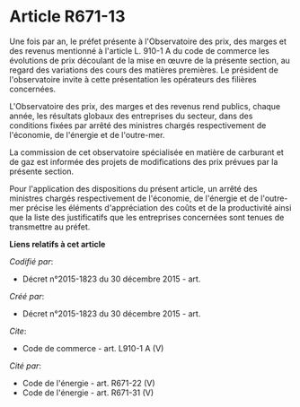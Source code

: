 # Article R671-13

Une fois par an, le préfet présente à l'Observatoire des prix, des marges et des revenus mentionné à l'article L. 910-1 A du
code de commerce les évolutions de prix découlant de la mise en œuvre de la présente section, au regard des variations des
cours des matières premières. Le président de l'observatoire invite à cette présentation les opérateurs des filières
concernées.

L'Observatoire des prix, des marges et des revenus rend publics, chaque année, les résultats globaux des entreprises du
secteur, dans des conditions fixées par arrêté des ministres chargés respectivement de l'économie, de l'énergie et de
l'outre-mer. 

La commission de cet observatoire spécialisée en matière de carburant et de gaz est informée des projets de modifications des
prix prévues par la présente section. 

Pour l'application des dispositions du présent article, un arrêté des ministres chargés respectivement de l'économie, de
l'énergie et de l'outre-mer précise les éléments d'appréciation des coûts et de la productivité ainsi que la liste des
justificatifs que les entreprises concernées sont tenues de transmettre au préfet.

**Liens relatifs à cet article**

_Codifié par_:

  - Décret n°2015-1823 du 30 décembre 2015 - art.

_Créé par_:

  - Décret n°2015-1823 du 30 décembre 2015 - art.

_Cite_:

  - Code de commerce - art. L910-1 A (V)

_Cité par_:

  - Code de l'énergie - art. R671-22 (V)
  - Code de l'énergie - art. R671-31 (V)
